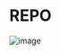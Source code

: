 # REPO
![image](https://user-images.githubusercontent.com/89011232/129798487-9b683f1e-2467-4f8c-94c1-fa129d39508d.png)
